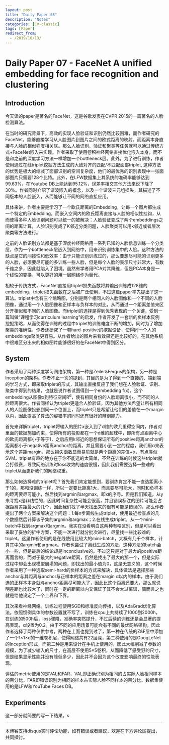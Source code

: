 ```yaml
---
layout: post
title: "Daily Paper 08"
description: "Notes"
categories: [CV-classic]
tags: [Paper]
redirect_from:
  - /2019/10/13/
---
```


# Daily Paper 07 - FaceNet A unified embedding for face recognition and clustering  

## Introduction  

今天读的paper是著名的FaceNet，这是谷歌发表在CVPR 2015的一篇著名的人脸检测算法。  

在当时的研究背景下，高效的实现人脸验证和识别仍然比较困难，而作者研究的FaceNet，能够直接学习从人脸图片到图片之间的欧式距离的映射，而距离本身直接与人脸的相似程度相关联。那么人脸识别、验证和聚类等任务就可以通过传统方式+FaceNet嵌入来实现。作者采取了使用卷积神经网络直接优化嵌入本身，而不是和之前的深度学习方法一样增加一个bottleneck层。此外，为了进行训练，作者使用通过在线triplet挖掘方法生成的大致对齐的匹配/不匹配面部triplet, 这种方法的优势是极大的缩减了面部识别的空间复杂度，他们的最优秀的识别表现中一张面部图片只需要128个比特。此外，在LFW数据集上其系统的准确率能够达到99.63%，在Youtube DB上能达到95.12%，误差率相交其他方法来说下降了30%。作者同时介绍了谐波嵌入的概念，以及一个谐波三元组损失，其描述了不同版本的人脸嵌入，从而能够让不同的网络直接应用。  

具体来讲，作者主要是学习了一个欧氏距离的Embedding，让每一个图片都生成一个特定的Embedding，而嵌入空间内的欧氏距离直接与人脸的相似性挂钩，从而使得多种人脸识别问题可以统一的被解决：人脸验证变成了两个embeddings之间的距离计算，人脸识别变成了K邻近分类问题，人脸聚类可以用k邻近或者层次聚类等方法进行。  

之前的人脸识别方法都是基于深度神经网络用一系列已知的人脸信息训练一个分类层，作为一个bottleneck层嵌入到网络中，用来识别训练集中的人脸。这种方法的缺点是它的间接性和低效率：由于只能识别训练过的，那么要想尽可能的识别更多的人脸，必须要尽可能的多训练一些人脸，但是每个人脸的表示尺寸非常大，有数千维之多，因此就陷入了困境。虽然有学者用PCA对其降维，但是PCA本身是一个线性的变换，可以更好的用一层网络作为替代。  

相较于传统方式，FaceNet直接用triplet损失函数将其输出训练成128维的embedding，triplet损失函数在之后被广泛使用，不过这篇paper率先提出了这一算法。triplet中含有三个缩略图，分别是两个相同人的人脸图像和一个不同的人脸图像，通过用一个人脸图像和正样本与负样本的对比，从而通过一个距离差值来区分开相似和不同的人脸图像。而triplet的选择是得到优秀表现的一个关键，受到一篇叫做“课程学习curriculum learning”的启发，作者开发了一套新的负样本反例挖掘策略，从而使得在训练的过程中triplet的训练难度不断的增加，同时为了增加聚类的准确性，作者还研究了一套hard-positive的挖掘设备，使得同一个人的embeddings聚类更容易。从作者给出的图片来看效果还是比较好的，在其他系统中很难区分出来的相似图片能够很好的在FaceNet中得到区分。  

## System  

作者采用了两种深度学习网络架构，第一种是Zeiler&Fergus的架构，另一种是Inception的架构。作者不止一次的提到，其目的是为了得到一个直接的、端到端的学习方式，即采取triplet的形式，其输出直接反应了我们想在人脸验证、识别、聚类中得到的结果，也就是说作者试图得到一个embedding f(x)，这个embedding从图像x到特征空间R<sup>d</sup>，使有相同身份的人脸距离很小，而不同的人脸距离很大。作者同样认为triplet更适合人脸验证，因为其他方法希望让所有相同人的人脸图像投影到同一个位置上，而triplet只是希望让他们的差值在一个margin以内，因此提高了算法的容错率的同时还有很好的辨别能力。  

首先来详解triplet，triplet将输入的图片x嵌入到了d维的欧几里得空间内，作者对里面的数据施加约束，使得所有的投影都在一个d维的超球中，即所有点距离中心的欧氏距离都小于等于1，之后应用k邻近的思想保证所有的positive距离anchor的距离都小于negative距离anchor的距离，并且需要小到一定的程度，我们用α来表示这个差距margin，那么损失函数显而易见就是两个距离的差值+α，有点类似SVM。triplet有趣的地方在于你不能选的太简单，不然在训练的时候这些triplet就会打假赛，导致网络训练时loss收敛的速度很慢，因此我们需要选择一些难的triplet从而更新我们的网络权重。  

那么如何选择难的triplet呢？首先我们肯定能想到，要训练肯定不能一直选距离小于1的，那和没训练一样，所以一定要比距离1大，而且要尽可能大，同时和负样本的距离要尽可能小，然后找到argmin和argmax，即x的序号。但是我们知道，从y来寻找x是非线性的，因此时间复杂性可能会很高，并且错误标注的图片可能会占据距离差距最大的几个，因此我们找了半天找出来的很有可能是错误的，那么作者提出了两个方案来解决这个问题：1.每n步离线生成triplet，使用最近检查点的几个数据然后计算该子集的argmin和argmax；2.在线生成triplet，从一个mini-batch中找到argmax和argmin。我实在没看明白这两种有啥区别，但是可以看出采取了妥协的折中方案，不能一次进行就分批次进行，尽量找一些比较难的triplet。这里作者使用的是在线使用比较大的mini-batch，大概有几千个样本，计算其中的argmin和argmax。作者也尝试了离线生成的方法，这种方法的batch会小一些，但是最后的结论却是inconclusive的。不过这只是对于最大的positive距离而言的，而对于最大的negative距离，仍然是找出了最大的那一个，但是实际过程中却会出现模型崩塌的问题，即找出的最小值为0，这是无意义的，这个时候作者采用了一种选取semi-hard的负样本的方式来解决，具体做法是选择那些anchor与其距离与anchor与正样本的距离之差在margin α以内的样本，由于我们选的正样本本身就与anchor距离尽可能大了，因此比这个距离还要大，那么就说明差距也比较大了，同时在一定的距离以内又保证了其不会太过离谱，简而言之也就是给他设定了一个上界和下界。  

其次来看神经网络。训练过程使用SGD和标准反向传播，以及AdaGrad优化算法。依照惯例具体的参数设置就不写了，训练在cpu上共持续了1000到2000h，在训练的500h后，loss骤降，准确率突然提升，不过后续的训练还是会显著的提高表现，α设置为0.2。由于不同的应用场景可能会有不同的最优网络架构，因此作者选择了两种仅供参考，两种在上面也提到过了，第一种在传统的Z&F层中添加了一个1×1×d的一维卷积层，使得网络共有22层深，第二种使用的是GoogLeNet的Inception形式，而第二种是用来设计在手机上使用的，因此大幅削减了参数的规模，为了减少输入的尺寸，在高层不使用5×5卷积，从而降低了感受野的尺寸，但是结果显示性能并没有降低多少，因此并不会因为这个改变影响最终的性能表现。  

评估的metric使用的是VAL和FAR，VAL即正确识别为相同的占实际人脸相同样本的百分比，FAR即错误识别为相同的样本占实际人脸不同样本的百分比。数据集使用的是LFW和YouTube Faces DB。  

## Experiments  

这一部分就简要的写一下结果。s



---
本博客支持disqus实时评论功能，如有错误或者建议，欢迎在下方评论区提出，共同探讨。  
